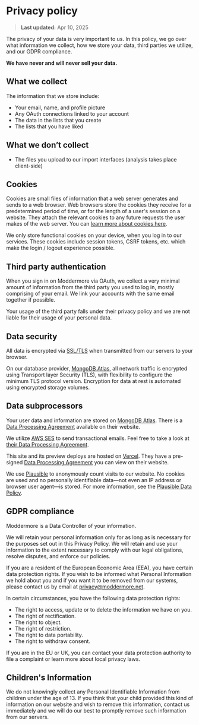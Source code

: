 # Privacy policy

> **Last updated:** Apr 10, 2025

The privacy of your data is very important to us. In this policy, we go over what information we collect, how we store your data, third parties we utilize, and our GDPR compliance.

**We have never and will never sell your data.**

## What we collect

The information that we store include:

- Your email, name, and profile picture
- Any OAuth connections linked to your account
- The data in the lists that you create
- The lists that you have liked

## What we don’t collect

- The files you upload to our import interfaces (analysis takes place client-side)

## Cookies

Cookies are small files of information that a web server generates and sends to a web browser. Web browsers store the cookies they receive for a predetermined period of time, or for the length of a user's session on a website. They attach the relevant cookies to any future requests the user makes of the web server. You can [learn more about cookies here](https://www.cloudflare.com/learning/privacy/what-are-cookies/).

We only store functional cookies on your device, when you log in to our services. These cookies include session tokens, CSRF tokens, etc. which make the login / logout experience possible.

## Third party authentication

When you sign in on Moddermore via OAuth, we collect a very minimal amount of information from the third party you used to log in, mostly comprising of your email. We link your accounts with the same email together if possible.

Your usage of the third party falls under their privacy policy and we are not liable for their usage of your personal data.

## Data security

All data is encrypted via [SSL/TLS](https://en.wikipedia.org/wiki/Transport_Layer_Security) when transmitted from our servers to your browser.

On our database provider, [MongoDB Atlas](https://www.mongodb.com/atlas), all network traffic is encrypted using Transport layer Security (TLS), with flexibility to configure the minimum TLS protocol version. Encryption for data at rest is automated using encrypted storage volumes.

## Data subprocessors

Your user data and information are stored on [MongoDB Atlas](https://mongodb.com/atlas). There is a [Data Processing Agreement](https://www.mongodb.com/legal/dpa) available on their website.

We utilize [AWS SES](https://aws.amazon.com/ses/) to send transactional emails. Feel free to take a look at [their Data Processing Agreement](https://d1.awsstatic.com/legal/aws-gdpr/AWS_GDPR_DPA.pdf).

This site and its preview deploys are hosted on [Vercel](https://vercel.com/). They have a pre-signed [Data Processing Agreement](https://vercel.com/legal/dpa) you can view on their website.

We use [Plausible](https://plausible.io/) to anonymously count visits to our website. No cookies are used and no personally identifiable data—not even an IP address or browser user agent—is stored. For more information, see the [Plausible Data Policy](https://plausible.io/data-policy).

## GDPR compliance

Moddermore is a Data Controller of your information.

We will retain your personal information only for as long as is necessary for the purposes set out in this Privacy Policy. We will retain and use your information to the extent necessary to comply with our legal obligations, resolve disputes, and enforce our policies.

If you are a resident of the European Economic Area (EEA), you have certain data protection rights. If you wish to be informed what Personal Information we hold about you and if you want it to be removed from our systems, please contact us by email at [privacy@moddermore.net](mailto:privacy@moddermore.net).

In certain circumstances, you have the following data protection rights:

- The right to access, update or to delete the information we have on you.
- The right of rectification.
- The right to object.
- The right of restriction.
- The right to data portability.
- The right to withdraw consent.

If you are in the EU or UK, you can contact your data protection authority to file a complaint or learn more about local privacy laws.

## Children's Information

We do not knowingly collect any Personal Identifiable Information from children under the age of 13. If you think that your child provided this kind of information on our website and wish to remove this information, contact us immediately and we will do our best to promptly remove such information from our servers.
